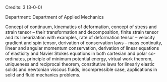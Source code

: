 Credits: 3 (3-0-0)

Department: Department of Applied Mechanics

Concept of continuum, kinematics of deformation, concept of stress and strain tensor – their transformation and decomposition, finite strain tensor and its linearization with examples, rate of deformation tensor – velocity gradient and spin tensor, derivation of conservation laws – mass continuity, linear and angular momentum conservation, derivation of linear equations of elasticity and Navier Stokes equations in both cartesian and polar co-ordinates, principle of minimum potential energy, virtual work theorem, uniqueness and reciprocal theorem, constitutive laws for linearly elastic solids and newtonian viscous fluids, incompressible case, applications in solid and fluid mechanics problems.